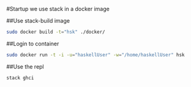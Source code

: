 #Startup
we use stack in a docker image

##Use stack-build image
```sh
sudo docker build -t="hsk" ./docker/
```

##Login to container
```sh
sudo docker run -t -i -u="haskellUser" -w="/home/haskellUser" hsk
```

##Use the repl
```sh
stack ghci
```

